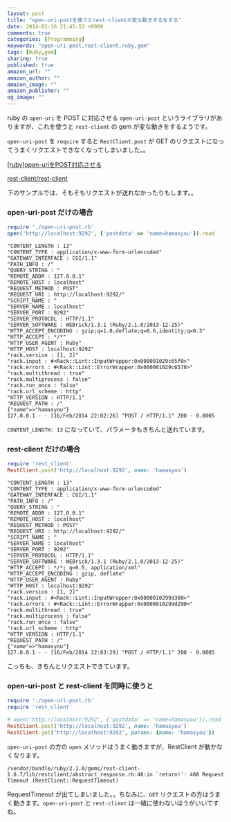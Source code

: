 ```yaml
---
layout: post
title: "open-uri-postを使うとrest-clientが変な動きするをする"
date: 2014-02-16 21:45:53 +0900
comments: true
categories: [Programming]
keywords: "open-uri-post,rest-client,ruby,gem"
tags: [Ruby,gem]
sharing: true
published: true
amazon_url: ""
amazon_author: ""
amazon_image: ""
amazon_publisher: ""
og_image: ""
---
```


ruby の `open-uri` を POST に対応させる `open-uri-post` というライブラリがありますが、これを使うと `rest-client` の gem が変な動きをするようです。

<!-- more -->

`open-uri-post` を `require` すると `RestClient.post` が GET のリクエストになってうまくリクエストできなくなってしまいました。。

[[ruby]open-uriをPOST対応させる](http://d.hatena.ne.jp/urekat/20070201/1170349097)

[rest-client/rest-client](https://github.com/rest-client/rest-client)

下のサンプルでは、そもそもリクエストが送れなかったりもします。。

### open-uri-post だけの場合

```ruby
require './open-uri-post.rb'
open('http://localhost:9292', {'postdata' => 'name=hamasyou'}).read
```

```console
"CONTENT_LENGTH : 13"
"CONTENT_TYPE : application/x-www-form-urlencoded"
"GATEWAY_INTERFACE : CGI/1.1"
"PATH_INFO : /"
"QUERY_STRING : "
"REMOTE_ADDR : 127.0.0.1"
"REMOTE_HOST : localhost"
"REQUEST_METHOD : POST"
"REQUEST_URI : http://localhost:9292/"
"SCRIPT_NAME : "
"SERVER_NAME : localhost"
"SERVER_PORT : 9292"
"SERVER_PROTOCOL : HTTP/1.1"
"SERVER_SOFTWARE : WEBrick/1.3.1 (Ruby/2.1.0/2013-12-25)"
"HTTP_ACCEPT_ENCODING : gzip;q=1.0,deflate;q=0.6,identity;q=0.3"
"HTTP_ACCEPT : */*"
"HTTP_USER_AGENT : Ruby"
"HTTP_HOST : localhost:9292"
"rack.version : [1, 2]"
"rack.input : #<Rack::Lint::InputWrapper:0x000001029c65f0>"
"rack.errors : #<Rack::Lint::ErrorWrapper:0x000001029c6578>"
"rack.multithread : true"
"rack.multiprocess : false"
"rack.run_once : false"
"rack.url_scheme : http"
"HTTP_VERSION : HTTP/1.1"
"REQUEST_PATH : /"
{"name"=>"hamasyou"}
127.0.0.1 - - [16/Feb/2014 22:02:26] "POST / HTTP/1.1" 200 - 0.0005
```

`CONTENT_LENGTH: 13` になっていて、パラメータもきちんと送れています。

### rest-client だけの場合

```ruby
require 'rest_client'
RestClient.post('http://localhost:9292', name: 'hamasyou')
```

```console
"CONTENT_LENGTH : 13"
"CONTENT_TYPE : application/x-www-form-urlencoded"
"GATEWAY_INTERFACE : CGI/1.1"
"PATH_INFO : /"
"QUERY_STRING : "
"REMOTE_ADDR : 127.0.0.1"
"REMOTE_HOST : localhost"
"REQUEST_METHOD : POST"
"REQUEST_URI : http://localhost:9292/"
"SCRIPT_NAME : "
"SERVER_NAME : localhost"
"SERVER_PORT : 9292"
"SERVER_PROTOCOL : HTTP/1.1"
"SERVER_SOFTWARE : WEBrick/1.3.1 (Ruby/2.1.0/2013-12-25)"
"HTTP_ACCEPT : */*; q=0.5, application/xml"
"HTTP_ACCEPT_ENCODING : gzip, deflate"
"HTTP_USER_AGENT : Ruby"
"HTTP_HOST : localhost:9292"
"rack.version : [1, 2]"
"rack.input : #<Rack::Lint::InputWrapper:0x0000010299d380>"
"rack.errors : #<Rack::Lint::ErrorWrapper:0x0000010299d290>"
"rack.multithread : true"
"rack.multiprocess : false"
"rack.run_once : false"
"rack.url_scheme : http"
"HTTP_VERSION : HTTP/1.1"
"REQUEST_PATH : /"
{"name"=>"hamasyou"}
127.0.0.1 - - [16/Feb/2014 22:03:29] "POST / HTTP/1.1" 200 - 0.0005
```

こっちも、きちんとリクエストできています。

### open-uri-post と rest-client を同時に使うと

```ruby
require './open-uri-post.rb'
require 'rest_client'

# open('http://localhost:9292', {'postdata' => 'name=hamasyou'}).read
RestClient.post('http://localhost:9292', name: 'hamasyou')
RestClient.get('http://localhost:9292', params: {name: 'hamasyou'})
```

`open-uri-post` の方の `open` メソッドはうまく動きますが、RestClient が動かなくなります。

```console
/vendor/bundle/ruby/2.1.0/gems/rest-client-1.6.7/lib/restclient/abstract_response.rb:48:in `return!': 408 Request Timeout (RestClient::RequestTimeout)
```

RequestTimeout が出てしまいました。。ちなみに、`GET` リクエストの方はうまく動きます。`open-uri-post` と `rest-client` は一緒に使わないほうがいいですね。

